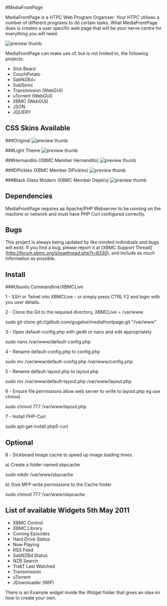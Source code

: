 #MediaFrontPage

MediaFrontPage is a HTPC Web Program Organiser.
Your HTPC utilises a number of different programs to do certain tasks. What MediaFrontPage does is creates a user specific web page that will be your nerve centre for everything you will need.

![preview thumb](http://img715.imageshack.us/img715/1564/screenshot20101118at120.png)

MediaFrontPage can make use of, but is not limited to, the following projects:

* Sick Beard
* CouchPotato
* SabNZBd+
* SubSonic
* Transmission (WebGUI)
* uTorrent (WebGUI)
* XBMC (WebGUI)
* JSON
* JQUERY

## CSS Skins Available
###Original
![preview thumb](http://img638.imageshack.us/img638/3479/originalls.jpg)

###Light Theme
![preview thumb](http://img8.imageshack.us/img8/3285/lighttheme.jpg)

###Hernandito (XBMC Member Hernandito)
![preview thumb](http://img21.imageshack.us/img21/9685/herandito.jpg)

###DPickles (XBMC Member DPickles)
![preview thumb](http://img198.imageshack.us/img198/2333/dpickles.jpg)

###Black Glass Modern (XBMC Member DejaVu)
![preview thumb](http://img135.imageshack.us/img135/7222/blackmodernglass.jpg)

## Dependencies

MediaFrontPage requires aa Apache/PHP Webserver to be running on the machine or network and must have PHP Curl configured correctly.


## Bugs

This project is always being updated by like minded individuals and bugs will exist. If you find a bug, please report it at [XBMC Support Thread] (http://forum.xbmc.org/showthread.php?t=8330), and include as much information as possible.

## Install
###Ubuntu Commandline/XBMCLive

1 - SSH or Telnet into XBMCLive - or simply press CTRL F2 and login with you user details.

2 - Clone the Git to the required directory, XBMCLive = /var/www.

sudo git clone git://github.com/gugahoi/mediafrontpage.git "/var/www"

3 - Open default-config.php with gedit or nano and edit appropriately

sudo nano /var/www/default-config.php

4 - Rename default-config.php to config.php

sudo mv /var/www/default-config.php /var/www/config.php

5 - Rename default-layout.php to layout.php

sudo mv /var/www/default-layout.php /var/www/layout.php

6 - Ensure file permissions allow web server to write to layout.php eg use chmod

sudo chmod 777 /var/www/layout.php

7 - Install PHP-Curl

sudo apt-get install php5-curl


Optional
--------
8 - Sickbeard image cache to speed up image loading times.

a) Create a folder named sbpcache 
 
sudo mkdir /var/www/sbpcache

b) Give MFP write permissions to the Cache folder

sudo chmod 777 /var/www/sbpcache

## List of available Widgets 5th May 2011

* XBMC Control
* XBMC Library
* Coming Episodes
* Hard Drive Status
* Now Playing
* RSS Feed
* SabNZBd Status
* NZB Search
* TrakT Last Watched
* Transmission
* uTorrent
* JDownloader (WIP)

There is an Example widget inside the Widget folder that gives an idea on how to create your own.